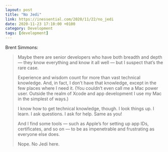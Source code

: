 ```yaml
--- 
layout: post 
title: "No Jedi" 
link: https://inessential.com/2020/11/22/no_jedi
date: 2020-11-23 17:10:00 +0100 
category: Development 
tags: [development] 
--- 
```


Brent Simmons:

>Maybe there are senior developers who have both breadth and depth — they know everything and know it all well — but I suspect that’s the rare case.
>
>Experience and wisdom count for more than vast technical knowledge. And, in fact, I don’t have that knowledge, except in the few places where I need it. (You couldn’t even call me a Mac power user. Outside the realm of Xcode and app development I use my Mac in the simplest of ways.)
>
>I know how to get technical knowledge, though. I look things up. I learn. I ask questions. I ask for help. Same as you!
>
>And I find some tools — such as Apple’s for setting up app IDs, certificates, and so on — to be as impenetrable and frustrating as everyone else does.
>
>Nope. No Jedi here.
